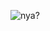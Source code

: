 <!--
**valflrt/valflrt** is a ✨ _special_ ✨ repository because its `README.md` (this file) appears on your GitHub profile.

Here are some ideas to get you started:

- 🔭 I’m currently working on ...
- 🌱 I’m currently learning ...
- 👯 I’m looking to collaborate on ...
- 🤔 I’m looking for help with ...
- 💬 Ask me about ...
- 📫 How to reach me: ...
- 😄 Pronouns: ...
- ⚡ Fun fact: ...
-->

![nya?](https://media1.giphy.com/media/GAFd7zecFb6Ss/giphy-preview.gif?cid=975d3e3893dfcf62d2edf4808f4666d9d02feda980e4d699&rid=giphy-preview.gif&ct=g)
